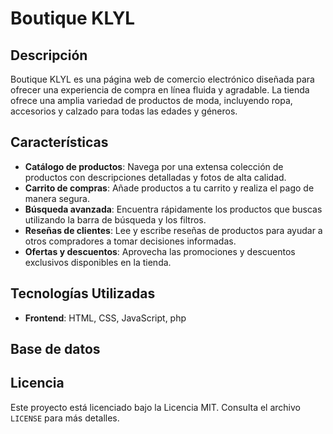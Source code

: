# Boutique KLYL

## Descripción

Boutique KLYL es una página web de comercio electrónico diseñada para ofrecer una experiencia de compra en línea fluida y agradable. La tienda ofrece una amplia variedad de productos de moda, incluyendo ropa, accesorios y calzado para todas las edades y géneros.

## Características

- **Catálogo de productos**: Navega por una extensa colección de productos con descripciones detalladas y fotos de alta calidad.
- **Carrito de compras**: Añade productos a tu carrito y realiza el pago de manera segura.
- **Búsqueda avanzada**: Encuentra rápidamente los productos que buscas utilizando la barra de búsqueda y los filtros.
- **Reseñas de clientes**: Lee y escribe reseñas de productos para ayudar a otros compradores a tomar decisiones informadas.
- **Ofertas y descuentos**: Aprovecha las promociones y descuentos exclusivos disponibles en la tienda.

## Tecnologías Utilizadas

- **Frontend**: HTML, CSS, JavaScript, php

## Base de datos




## Licencia

Este proyecto está licenciado bajo la Licencia MIT. Consulta el archivo `LICENSE` para más detalles.